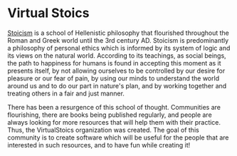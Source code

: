 # Virtual Stoics
<a href="https://en.wikipedia.org/wiki/Stoicism">Stoicism</a> is a school of Hellenistic philosophy that flourished throughout the Roman and Greek world until the 3rd century AD. Stoicism is predominantly a philosophy of personal ethics which is informed by its system of logic and its views on the natural world. According to its teachings, as social beings, the path to happiness for humans is found in accepting this moment as it presents itself, by not allowing ourselves to be controlled by our desire for pleasure or our fear of pain, by using our minds to understand the world around us and to do our part in nature's plan, and by working together and treating others in a fair and just manner. 

There has been a resurgence of this school of thought. Communities are flourishing, there are books being published regularly, and people are always looking for more resources that will help them with their practice. Thus, the VirtualStoics organization was created. The goal of this community is to create software which will be useful for the people that are interested in such resources, and to have fun while creating it!


  
